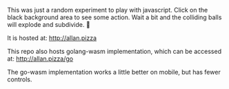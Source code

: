This was just a random experiment to play with javascript.
Click on the black background area to see some action. Wait a bit and the colliding balls will explode and subdivide. :pizza:

It is hosted at:
http://allan.pizza

This repo also hosts golang-wasm implementation, which can be accessed at:
http://allan.pizza/go

The go-wasm implementation works a little better on mobile, but has fewer controls.